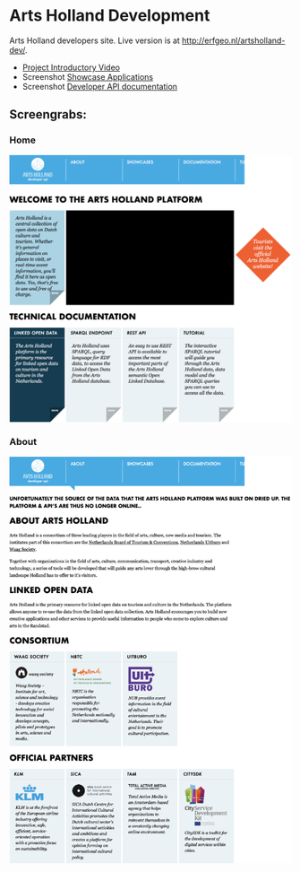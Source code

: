 # Arts Holland Development

Arts Holland developers site. Live version is at http://erfgeo.nl/artsholland-dev/.

* [Project Introductory Video](/screenshots/Arts-Holland-introductory-video.mp4)
* Screenshot [Showcase Applications](/screenshots/Arts-Holland-devsite-showcase.png)
* Screenshot [Developer API documentation](/screenshots/Arts-Holland-devsite-devAPI.png)

## Screengrabs:

### Home
![Home Screen Arts Holland Dev Site](/screenshots/Arts-Holland-devsite-home.png)


### About
![About Screen Arts Holland Dev Site](/screenshots/Arts-Holland-devsite-about.png)

